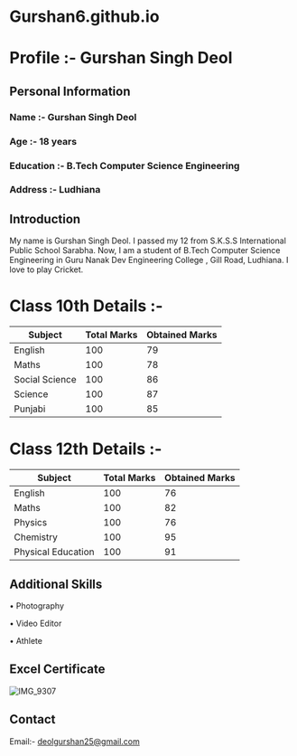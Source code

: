 # Gurshan6.github.io

# Profile :- Gurshan Singh Deol #

## Personal Information ##

### Name :- Gurshan Singh Deol ###

### Age :- 18 years ###

### Education :- B.Tech Computer Science Engineering ###

### Address :- Ludhiana ###

## Introduction ##

My name is Gurshan Singh Deol. I passed my 12 from S.K.S.S International Public School Sarabha. Now, I am a student of B.Tech Computer Science Engineering in Guru Nanak Dev Engineering College , Gill Road, Ludhiana. I love to play Cricket.

# Class 10th Details :- #

|Subject|Total Marks|Obtained Marks|
|---|---|---|
|English|100|79|
|Maths|100|78|
|Social Science|100|86|
|Science|100|87|
|Punjabi|100|85|

# Class 12th Details :- #

|Subject|Total Marks|Obtained Marks|
|---|---|---|
|English|100|76|
|Maths|100|82|
|Physics|100|76|
|Chemistry|100|95|
|Physical Education|100|91|

## Additional Skills ##

• Photography

• Video Editor

• Athlete

## Excel Certificate ##

![IMG_9307](https://github.com/user-attachments/assets/2dae6327-ff9f-4238-8c7a-cdc2c3a4da42)


## Contact ##

Email:- deolgurshan25@gmail.com
